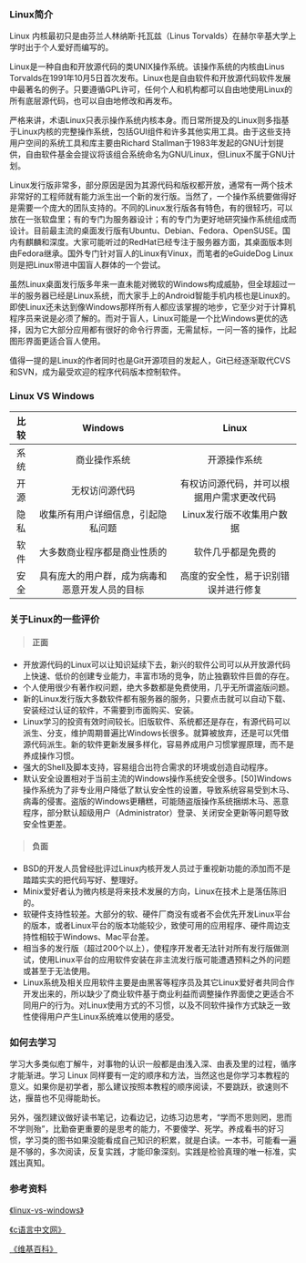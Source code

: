 ### Linux简介

Linux 内核最初只是由芬兰人林纳斯·托瓦兹（Linus Torvalds）在赫尔辛基大学上学时出于个人爱好而编写的。

Linux是一种自由和开放源代码的类UNIX操作系统。该操作系统的内核由Linus Torvalds在1991年10月5日首次发布。Linux也是自由软件和开放源代码软件发展中最著名的例子。只要遵循GPL许可，任何个人和机构都可以自由地使用Linux的所有底层源代码，也可以自由地修改和再发布。

严格来讲，术语Linux只表示操作系统内核本身。而日常所提及的Linux则多指基于Linux内核的完整操作系统，包括GUI组件和许多其他实用工具。由于这些支持用户空间的系统工具和库主要由Richard Stallman于1983年发起的GNU计划提供，自由软件基金会提议将该组合系统命名为GNU/Linux，但Linux不属于GNU计划。

Linux发行版非常多，部分原因是因为其源代码和版权都开放，通常有一两个技术非常好的工程师就有能力派生出一个新的发行版。当然了，一个操作系统要做得好是需要一个庞大的团队支持的。不同的Linux发行版各有特色，有的很轻巧，可以放在一张软盘里；有的专门为服务器设计；有的专门为更好地研究操作系统组成而设计。目前最主流的桌面发行版有Ubuntu、Debian、Fedora、OpenSUSE。国内有麒麟和深度。大家可能听过的RedHat已经专注于服务器方面，其桌面版本则由Fedora继承。国外专门针对盲人的Linux有Vinux，而笔者的eGuideDog Linux则是把Linux带进中国盲人群体的一个尝试。

虽然Linux桌面发行版多年来一直未能对微软的Windows构成威胁，但全球超过一半的服务器已经是Linux系统，而大家手上的Android智能手机内核也是Linux的。即使Linux还未达到像Windows那样所有人都应该掌握的地步，它至少对于计算机程序员来说是必须了解的。而对于盲人，Linux可能是一个比Windows更优的选择，因为它大部分应用都有很好的命令行界面，无需鼠标，一问一答的操作，比起图形界面更适合盲人使用。

值得一提的是Linux的作者同时也是Git开源项目的发起人，Git已经逐渐取代CVS和SVN，成为最受欢迎的程序代码版本控制软件。

### Linux VS Windows

比较 |                    Windows                    |                   Linux
:-:|:---------------------------------------------:|:----------------------:
系统 |                 商业操作系统                  |               开源操作系统
开源 |                无权访问源代码                 | 有权访问源代码，并可以根据用户需求更改代码
隐私 |       收集所有用户详细信息，引起隐私问题       |         Linux发行版不收集用户数据
软件 |         大多数商业程序都是商业性质的          |            软件几乎都是免费的
安全 | 具有庞大的用户群，成为病毒和恶意开发人员的目标 |    高度的安全性，易于识别错误并进行修复

### 关于Linux的一些评价

> #### 正面
* 开放源代码的Linux可以让知识延续下去，新兴的软件公司可以从开放源代码上快速、低价的创建专业能力，丰富市场的竞争，防止独霸软件巨兽的存在。
* 个人使用很少有著作权问题，绝大多数都是免费使用，几乎无所谓盗版问题。
* 新的Linux发行版大多数软件都有服务器的服务，只要点击就可以自动下载、安装经过认证的软件，不需要到市面购买、安装。
* Linux学习的投资有效时间较长。旧版软件、系统都还是存在，有源代码可以派生、分支，维护周期普遍比Windows长很多。就算被放弃，还是可以凭借源代码派生。新的软件更新发展多样化，容易养成用户习惯掌握原理，而不是养成操作习惯。
* 强大的Shell及脚本支持，容易组合出符合需求的环境或创造自动程序。
* 默认安全设置相对于当前主流的Windows操作系统安全很多。[50]Windows操作系统为了非专业用户降低了默认安全性的设置，导致系统容易受到木马、病毒的侵害。盗版的Windows更糟糕，可能随盗版操作系统捆绑木马、恶意程序，部分默认超级用户（Administrator）登录、关闭安全更新等问题导致安全性更差。

> #### 负面
* BSD的开发人员曾经批评过Linux内核开发人员过于重视新功能的添加而不是踏踏实实的把代码写好、整理好。
* Minix爱好者认为微内核是将来技术发展的方向，Linux在技术上是落伍陈旧的。
* 软硬件支持性较差。大部分的软、硬件厂商没有或者不会优先开发Linux平台的版本，或者Linux平台的版本功能较少，致使可用的应用程序、硬件周边支持性相较于Windows、Mac平台差。
* 相当多的发行版（超过200个以上），使程序开发者无法针对所有发行版做测试，使用Linux平台的应用软件安装在非主流发行版可能遭遇预料之外的问题或甚至于无法使用。
* Linux系统及相关应用软件主要是由黑客等程序员及其它Linux爱好者共同合作开发出来的，所以缺少了商业软件基于商业利益而调整操作界面使之更适合不同用户的行为。对Linux使用方式的不习惯，以及不同软件操作方式缺乏一致性使得用户产生Linux系统难以使用的感受。

### 如何去学习

学习大多类似庖丁解牛，对事物的认识一般都是由浅入深、由表及里的过程，循序才能渐进。学习 Linux 同样要有一定的顺序和方法，当然这也是你学习本教程的意义。如果你是初学者，那么建议按照本教程的顺序阅读，不要跳跃，欲速则不达，揠苗也不见得能助长。

另外，强烈建议做好读书笔记，边看边记，边练习边思考，“学而不思则罔，思而不学则殆”，比勤奋更重要的是思考的能力，不要傻学、死学。养成看书的好习惯，学习类的图书如果没能看成自己知识的积累，就是白读。一本书，可能看一遍是不够的，多次阅读，反复实践，才能印象深刻。实践是检验真理的唯一标准，实践出真知。

### 参考资料

[《linux-vs-windows》](https://www.educba.com/linux-vs-windows/)

[《c语言中文网》](http://c.biancheng.net/linux_tutorial/10/)

[《维基百科》](https://zh.wikipedia.org/wiki/Linux)
